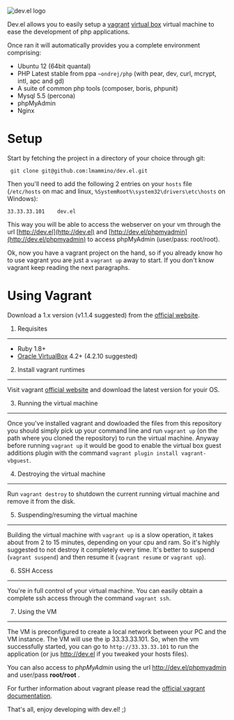 ![dev.el logo](http://i.imgur.com/ACuqMZR.png)

Dev.el allows you to easily setup a [vagrant](http://www.vagrantup.com/) [virtual box](https://www.virtualbox.org/) virtual machine to ease the development of php applications.

Once ran it will automatically provides you a complete environment comprising:

* Ubuntu 12 (64bit quantal)
* PHP Latest stable from ppa `~ondrej/php` (with pear, dev, curl, mcrypt, intl, apc and gd)
* A suite of common php tools (composer, boris, phpunit)
* Mysql 5.5 (percona)
* phpMyAdmin
* Nginx

Setup
=====

Start by fetching the project in a directory of your choice through git:

     git clone git@github.com:lmammino/dev.el.git

Then you'll need to add the following 2 entries on your `hosts` file (`/etc/hosts` on mac and linux, `%SystemRoot%\system32\drivers\etc\hosts` on Windows):

	33.33.33.101	dev.el

This way you will be able to access the webserver on your vm through the url [http://dev.el](http://dev.el) and [http://dev.el/phpmyadmin](http://dev.el/phpmyadmin) to access phpMyAdmin (user/pass: root/root).

Ok, now you have a vagrant project on the hand, so if you already know ho to use vagrant you are just a `vagrant up` away to start. If you don't know vagrant keep reading the next paragraphs. 

Using Vagrant
=============

Download a 1.x version (v1.1.4 suggested) from the [official website](http://vagrantup.com/).

1. Requisites
-------------
  
  * Ruby 1.8+
  * [Oracle VirtualBox](http://www.virtualbox.org/) 4.2+ (4.2.10 suggested)

2. Install vagrant runtimes
------------------------

Visit vagrant [official website](http://vagrantup.com/) and download the latest version for youir OS.

3. Running the virtual machine
------------------------------

Once you've installed vagrant and dowloaded the files from this repository you should simply pick up your command line and run `vagrant up` (on the path where you cloned the repository) to run the virtual machine. Anyway before running `vagrant up` it would be good to enable the virtual box guest additions plugin with the command `vagrant plugin install vagrant-vbguest`.

4. Destroying the virtual machine
---------------------------------

Run `vagrant destroy` to shutdown the current running virtual machine and remove it from the disk.

5. Suspending/resuming the virtual machine
------------------------------------------

Building the virtual machine with `vagrant up` is a slow operation, it takes about from 2 to 15 minutes, depending on your cpu and ram. So it's highly suggested to not destroy it completely every time. It's better to suspend (`vagrant suspend`) and then resume it (`vagrant resume` or `vagrant up`).

6. SSH Access
-------------

You're in full control of your virtual machine. You can easily obtain a complete ssh access through the command `vagrant ssh`.

7. Using the VM
---------------

The VM is preconfigured to create a local network between your PC and the VM instance. The VM will use the ip 33.33.33.101.
So, when the vm successfully started, you can go to `http://33.33.33.101` to run the application (or jus http://dev.el if you tweaked your hosts files).

You can also access to _phpMyAdmin_ using the url http://dev.el/phpmyadmin and user/pass **root/root** .

For further information about vagrant please read the [official vagrant documentation](http://docs.vagrantup.com).


That's all, 
enjoy developing with dev.el! ;)
